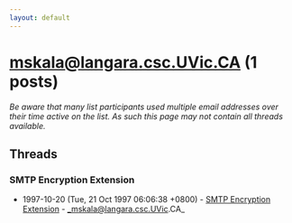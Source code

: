 ```yaml
---
layout: default
---
```


# mskala@langara.csc.UVic.CA (1 posts)

_Be aware that many list participants used multiple email addresses over their time active on the list. As such this page may not contain all threads available._

## Threads

### SMTP Encryption Extension
+ 1997-10-20 (Tue, 21 Oct 1997 06:06:38 +0800) - [SMTP Encryption Extension](/archive/1997/10/34ac4e9f417c101b0fac7c07978742c047d62e7ac5c41646d992978df0e772cd) - _mskala@langara.csc.UVic.CA_

